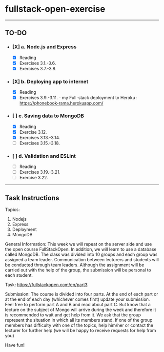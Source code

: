 # fullstack-open-exercise
----
## TO-DO

* ### [X] a. Node.js and Express
    * [X] Reading
    * [X] Exercises 3.1.-3.6.
    * [X] Exercises 3.7.-3.8.
* ### [X] b. Deploying app to internet
    * [X] Reading
    * [X] Exercises 3.9.-3.11. - my Full-stack deployment to Heroku : https://phonebook-rama.herokuapp.com/
* ### [ ] c. Saving data to MongoDB
    * [X] Reading
    * [X] Exercise 3.12.
    * [X] Exercises 3.13.-3.14.
    * [ ] Exercises 3.15.-3.18.
* ### [ ] d. Validation and ESLint
    * [ ] Reading
    * [ ] Exercises 3.19.-3.21.
    * [ ] Exercise 3.22.
  
----
## Task Instructions
Topics:
1. Nodejs
2. Express
3. Deployment
4. MongoDB


General Information:
This week we will repeat on the server side and use the open course FullStackOpen.
In addition, we will learn to use a database called MongoDB.
The class was divided into 10 groups and each group was assigned a team leader. Communication between lecturers and students will be conducted through team leaders.
Although the assignment will be carried out with the help of the group, the submission will be personal to each student.

Task:
https://fullstackopen.com/en/part3

Submission:
The course is divided into four parts. At the end of each part or at the end of each day (whichever comes first) update your submission.
Feel free to perform part A and B and read about part C. But know that a lecture on the subject of Mongo will arrive during the week and therefore it is recommended to wait and get help from it. 
We ask that the group represent the situation in which all its members stand. If one of the group members has difficulty with one of the topics, help him/her or contact the lecturer for further help (we will be happy to receive requests for help from you)

Have fun!
